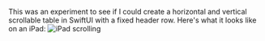 This was an experiment to see if I could create a horizontal and vertical scrollable table in SwiftUI with a fixed header row.
Here's what it looks like on an iPad:
![iPad scrolling](https://user-images.githubusercontent.com/4951823/157314838-58ef7c65-1aac-4e52-98c8-1b04e4efeffd.gif)
